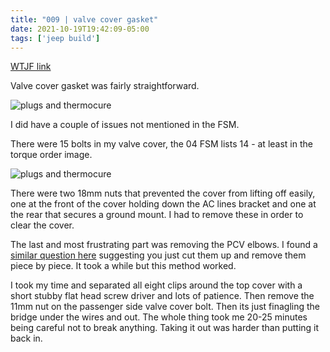 ```yaml
---
title: "009 | valve cover gasket"
date: 2021-10-19T19:42:09-05:00
tags: ['jeep build']
---
```

[WTJF link](https://wranglertjforum.com/threads/prndls-tj-build-ii-the-green-one.55717/post-985225)

Valve cover gasket was fairly straightforward.

![plugs and thermocure](/jeep/build-thread/img/PXL_20211019_034112587.MP.jpg)

I did have a couple of issues not mentioned in the FSM.

There were 15 bolts in my valve cover, the 04 FSM lists 14 - at least in the torque order image.

![plugs and thermocure](/jeep/build-thread/img/1634672956453.png)

There were two 18mm nuts that prevented the cover from lifting off easily, one at the front of the cover holding down the AC lines bracket and one at the rear that secures a ground mount. I had to remove these in order to clear the cover.

The last and most frustrating part was removing the PCV elbows. I found a [similar question here](https://wranglertjforum.com/threads/pcv-valve-elbow-removal.53607/post-934655) suggesting you just cut them up and remove them piece by piece. It took a while but this method worked.

I took my time and separated all eight clips around the top cover with a short stubby flat head screw driver and lots of patience. Then remove the 11mm nut on the passenger side valve cover bolt. Then its just finagling the bridge under the wires and out. The whole thing took me 20-25 minutes being careful not to break anything. Taking it out was harder than putting it back in.